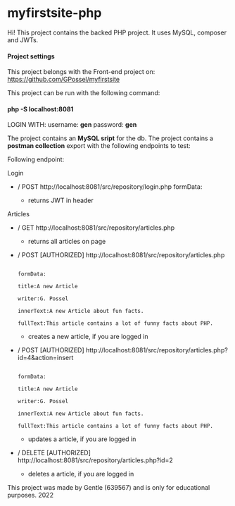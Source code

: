 # myfirstsite-php

Hi! This project contains the backed PHP project. 
It uses MySQL, composer and JWTs.

#### Project settings
This project belongs with the Front-end project on:
https://github.com/GPossel/myfirstsite

This project can be run with the following command:
#### php -S localhost:8081


LOGIN WITH:
  username: **gen**
  password: **gen**

The project contains an **MySQL sript** for the db.
The project contains a **postman collection** export with the following endpoints to test:

Following endpoint: 

Login
  - / POST http://localhost:8081/src/repository/login.php
                                                          formData:
  
      - returns JWT in header
 
Articles
  - / GET http://localhost:8081/src/repository/articles.php
    - returns all articles on page
  - / POST [AUTHORIZED] http://localhost:8081/src/repository/articles.php


                                                                      formData:
                                                                                title:A new Article
                                                                                writer:G. Possel
                                                                                innerText:A new Article about fun facts.
                                                                                fullText:This article contains a lot of funny facts about PHP.
      - creates a new article, if you are logged in


  - / POST [AUTHORIZED] http://localhost:8081/src/repository/articles.php?id=4&action=insert


                                                                        formData:
                                                                                title:A new Article
                                                                                writer:G. Possel
                                                                                innerText:A new Article about fun facts.
                                                                                fullText:This article contains a lot of funny facts about PHP.

      - updates a article, if you are logged in
  
  - / DELETE [AUTHORIZED] http://localhost:8081/src/repository/articles.php?id=2
      - deletes a article, if you are logged in
                                                                                

This project was made by Gentle (639567) and is only for educational purposes. 2022
